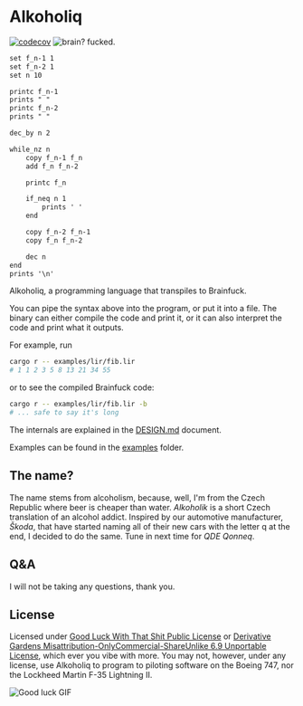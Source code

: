 # Alkoholiq

[![codecov](https://codecov.io/gh/3top1a/alkoholiq/graph/badge.svg?token=ZSXBRAWT1M)](https://codecov.io/gh/3top1a/alkoholiq)
![brain? fucked.](https://img.shields.io/badge/brain-fucked-darkred?style=flat)

```apache
set f_n-1 1
set f_n-2 1
set n 10

printc f_n-1
prints " "
printc f_n-2
prints " "

dec_by n 2

while_nz n
    copy f_n-1 f_n
    add f_n f_n-2

    printc f_n

    if_neq n 1
        prints ' '
    end

    copy f_n-2 f_n-1
    copy f_n f_n-2

    dec n
end
prints '\n'
```


Alkoholiq, a programming language that transpiles to Brainfuck.

You can pipe the syntax above into the program, or put it into a file.
The binary can either compile the code and print it, or it can also interpret the code and print what it outputs.

For example, run
```bash
cargo r -- examples/lir/fib.lir
# 1 1 2 3 5 8 13 21 34 55
```

or to see the compiled Brainfuck code:
```bash
cargo r -- examples/lir/fib.lir -b
# ... safe to say it's long
```


The internals are explained in the [DESIGN.md](https://github.com/3top1a/alkoholiq/blob/main/DESIGN.md) document.

Examples can be found in the [examples](https://github.com/3top1a/alkoholiq/tree/main/examples/lir) folder.

## The name?

The name stems from alcoholism, because, well, I'm from the Czech Republic where beer is cheaper than water.
*Alkoholik* is a short Czech translation of an alcohol addict.
Inspired by our automotive manufacturer, *Škoda*, that have started naming all of their new cars with the letter q at the end, I decided to do the same.
Tune in next time for *QDE Qonneq*.

## Q&A

I will not be taking any questions, thank you.

## License

Licensed under [Good Luck With That Shit Public License](https://github.com/me-shaon/GLWTPL/tree/master) or [Derivative Gardens Misattribution-OnlyCommercial-ShareUnlike 6.9 Unportable License](https://www.boringcactus.com/2023/06/15/the-derivative-gardens-license.html), which ever you vibe with more.
You may not, however, under any license, use Alkoholiq to program to piloting software on the Boeing 747, nor the Lockheed Martin F-35 Lightning II.

![Good luck GIF](https://github.com/me-shaon/GLWTPL/blob/master/good-luck.gif?raw=true)

